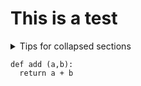# This is a test

<details>

<summary>Tips for collapsed sections</summary>

### You can add a header

You can add text within a collapsed section. 

You can add an image or a code block, too.

```python
def add (a,b):
  return a + b
```

</details>



```
def add (a,b):
  return a + b
```

